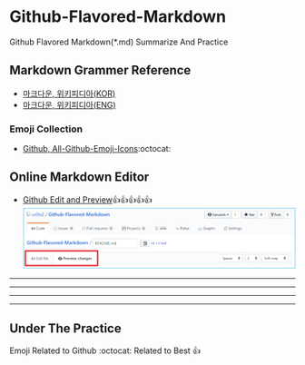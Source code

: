 # Github-Flavored-Markdown
Github Flavored Markdown(\*.md) Summarize And Practice


## Markdown Grammer Reference
- [마크다운, 위키피디아(KOR)](https://ko.wikipedia.org/wiki/%EB%A7%88%ED%81%AC%EB%8B%A4%EC%9A%B4)
- [마크다운, 위키피디아(ENG)](https://en.wikipedia.org/wiki/Markdown)

### Emoji Collection
- [Github, All-Github-Emoji-Icons](https://github.com/scotch-io/All-Github-Emoji-Icons):octocat:

## Online Markdown Editor

- [Github Edit and Preview](https://github.com/ur0n2/Github-Flavored-Markdown/edit/master/README.md):thumbsup::thumbsup::thumbsup::thumbsup::thumbsup:
![github_md_editor](https://raw.githubusercontent.com/ur0n2/Github-Flavored-Markdown/master/Edit_And_Preview.png)

----
----
----
----
## Under The Practice
Emoji
Related to Github :octocat: 
Related to Best :thumbsup:
